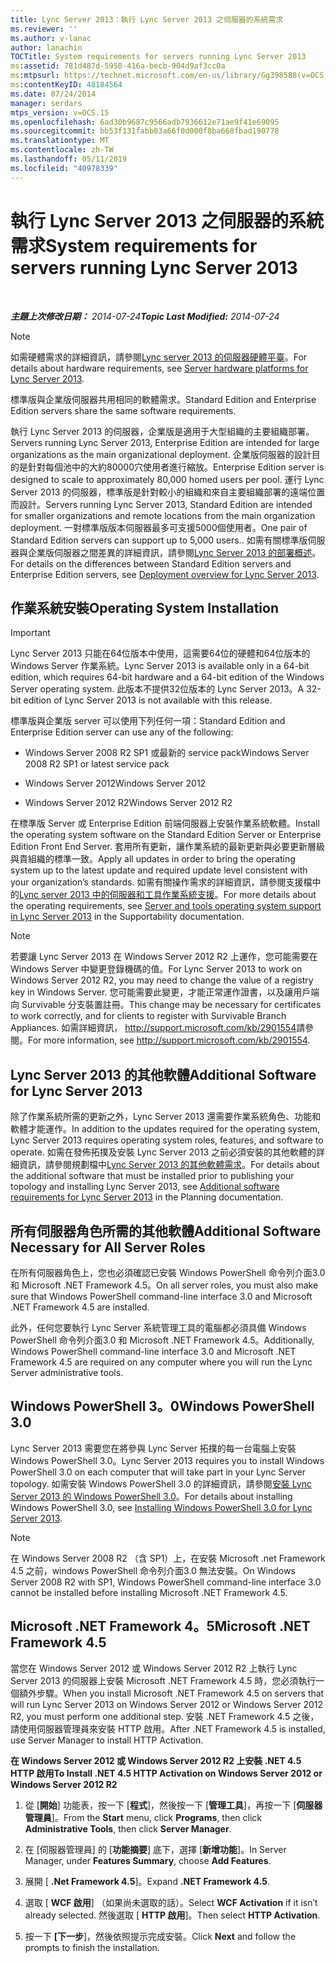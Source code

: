 ```yaml
---
title: Lync Server 2013：執行 Lync Server 2013 之伺服器的系統需求
ms.reviewer: ''
ms.author: v-lanac
author: lanachin
TOCTitle: System requirements for servers running Lync Server 2013
ms:assetid: 781d487d-5958-416a-becb-904d9af3cc0a
ms:mtpsurl: https://technet.microsoft.com/en-us/library/Gg398588(v=OCS.15)
ms:contentKeyID: 48184564
ms.date: 07/24/2014
manager: serdars
mtps_version: v=OCS.15
ms.openlocfilehash: 6ad30b9687c9566adb7936612e71ae9f41e69095
ms.sourcegitcommit: bb53f131fabb03a66f0d000f8ba668fbad190778
ms.translationtype: MT
ms.contentlocale: zh-TW
ms.lasthandoff: 05/11/2019
ms.locfileid: "40978339"
---
```

<div data-xmlns="http://www.w3.org/1999/xhtml">

<div class="topic" data-xmlns="http://www.w3.org/1999/xhtml" data-msxsl="urn:schemas-microsoft-com:xslt" data-cs="http://msdn.microsoft.com/en-us/">

<div data-asp="http://msdn2.microsoft.com/asp">

# <a name="system-requirements-for-servers-running-lync-server-2013"></a><span data-ttu-id="7a327-102">執行 Lync Server 2013 之伺服器的系統需求</span><span class="sxs-lookup"><span data-stu-id="7a327-102">System requirements for servers running Lync Server 2013</span></span>

</div>

<div id="mainSection">

<div id="mainBody">

<span> </span>

<span data-ttu-id="7a327-103">_**主題上次修改日期：** 2014-07-24_</span><span class="sxs-lookup"><span data-stu-id="7a327-103">_**Topic Last Modified:** 2014-07-24_</span></span>

<div>


> [!NOTE]  
> <span data-ttu-id="7a327-104">如需硬體需求的詳細資訊，請參閱<A href="lync-server-2013-server-hardware-platforms.md">Lync server 2013 的伺服器硬體平臺</A>。</span><span class="sxs-lookup"><span data-stu-id="7a327-104">For details about hardware requirements, see <A href="lync-server-2013-server-hardware-platforms.md">Server hardware platforms for Lync Server 2013</A>.</span></span>



</div>

<span data-ttu-id="7a327-105">標準版與企業版伺服器共用相同的軟體需求。</span><span class="sxs-lookup"><span data-stu-id="7a327-105">Standard Edition and Enterprise Edition servers share the same software requirements.</span></span>

<span data-ttu-id="7a327-106">執行 Lync Server 2013 的伺服器，企業版是適用于大型組織的主要組織部署。</span><span class="sxs-lookup"><span data-stu-id="7a327-106">Servers running Lync Server 2013, Enterprise Edition are intended for large organizations as the main organizational deployment.</span></span> <span data-ttu-id="7a327-107">企業版伺服器的設計目的是針對每個池中的大約80000穴使用者進行縮放。</span><span class="sxs-lookup"><span data-stu-id="7a327-107">Enterprise Edition server is designed to scale to approximately 80,000 homed users per pool.</span></span> <span data-ttu-id="7a327-108">運行 Lync Server 2013 的伺服器，標準版是針對較小的組織和來自主要組織部署的遠端位置而設計。</span><span class="sxs-lookup"><span data-stu-id="7a327-108">Servers running Lync Server 2013, Standard Edition are intended for smaller organizations and remote locations from the main organization deployment.</span></span> <span data-ttu-id="7a327-109">一對標準版版本伺服器最多可支援5000個使用者。</span><span class="sxs-lookup"><span data-stu-id="7a327-109">One pair of Standard Edition servers can support up to 5,000 users..</span></span> <span data-ttu-id="7a327-110">如需有關標準版伺服器與企業版伺服器之間差異的詳細資訊，請參閱[Lync Server 2013 的部署概述](lync-server-2013-deployment-overview.md)。</span><span class="sxs-lookup"><span data-stu-id="7a327-110">For details on the differences between Standard Edition servers and Enterprise Edition servers, see [Deployment overview for Lync Server 2013](lync-server-2013-deployment-overview.md).</span></span>

<div>

## <a name="operating-system-installation"></a><span data-ttu-id="7a327-111">作業系統安裝</span><span class="sxs-lookup"><span data-stu-id="7a327-111">Operating System Installation</span></span>

<div>


> [!IMPORTANT]  
> <span data-ttu-id="7a327-112">Lync Server 2013 只能在64位版本中使用，這需要64位的硬體和64位版本的 Windows Server 作業系統。</span><span class="sxs-lookup"><span data-stu-id="7a327-112">Lync Server 2013 is available only in a 64-bit edition, which requires 64-bit hardware and a 64-bit edition of the Windows Server operating system.</span></span> <span data-ttu-id="7a327-113">此版本不提供32位版本的 Lync Server 2013。</span><span class="sxs-lookup"><span data-stu-id="7a327-113">A 32-bit edition of Lync Server 2013 is not available with this release.</span></span>



</div>

<span data-ttu-id="7a327-114">標準版與企業版 server 可以使用下列任何一項：</span><span class="sxs-lookup"><span data-stu-id="7a327-114">Standard Edition and Enterprise Edition server can use any of the following:</span></span>

  - <span data-ttu-id="7a327-115">Windows Server 2008 R2 SP1 或最新的 service pack</span><span class="sxs-lookup"><span data-stu-id="7a327-115">Windows Server 2008 R2 SP1 or latest service pack</span></span>

  - <span data-ttu-id="7a327-116">Windows Server 2012</span><span class="sxs-lookup"><span data-stu-id="7a327-116">Windows Server 2012</span></span>

  - <span data-ttu-id="7a327-117">Windows Server 2012 R2</span><span class="sxs-lookup"><span data-stu-id="7a327-117">Windows Server 2012 R2</span></span>

<span data-ttu-id="7a327-118">在標準版 Server 或 Enterprise Edition 前端伺服器上安裝作業系統軟體。</span><span class="sxs-lookup"><span data-stu-id="7a327-118">Install the operating system software on the Standard Edition Server or Enterprise Edition Front End Server.</span></span> <span data-ttu-id="7a327-119">套用所有更新，讓作業系統的最新更新與必要更新層級與貴組織的標準一致。</span><span class="sxs-lookup"><span data-stu-id="7a327-119">Apply all updates in order to bring the operating system up to the latest update and required update level consistent with your organization’s standards.</span></span> <span data-ttu-id="7a327-120">如需有關操作需求的詳細資訊，請參閱支援檔中的[Lync server 2013 中的伺服器和工具作業系統支援](lync-server-2013-server-and-tools-operating-system-support.md)。</span><span class="sxs-lookup"><span data-stu-id="7a327-120">For more details about the operating requirements, see [Server and tools operating system support in Lync Server 2013](lync-server-2013-server-and-tools-operating-system-support.md) in the Supportability documentation.</span></span>

<div>


> [!NOTE]  
> <span data-ttu-id="7a327-121">若要讓 Lync Server 2013 在 Windows Server 2012 R2 上運作，您可能需要在 Windows Server 中變更登錄機碼的值。</span><span class="sxs-lookup"><span data-stu-id="7a327-121">For Lync Server 2013 to work on Windows Server 2012 R2, you may need to change the value of a registry key in Windows Server.</span></span> <span data-ttu-id="7a327-122">您可能需要此變更，才能正常運作證書，以及讓用戶端向 Survivable 分支裝置註冊。</span><span class="sxs-lookup"><span data-stu-id="7a327-122">This change may be necessary for certificates to work correctly, and for clients to register with Survivable Branch Appliances.</span></span> <span data-ttu-id="7a327-123">如需詳細資訊， <A class=uri href="http://support.microsoft.com/kb/2901554">http://support.microsoft.com/kb/2901554</A>請參閱。</span><span class="sxs-lookup"><span data-stu-id="7a327-123">For more information, see <A class=uri href="http://support.microsoft.com/kb/2901554">http://support.microsoft.com/kb/2901554</A>.</span></span>



</div>

<div>

## <a name="additional-software-for-lync-server-2013"></a><span data-ttu-id="7a327-124">Lync Server 2013 的其他軟體</span><span class="sxs-lookup"><span data-stu-id="7a327-124">Additional Software for Lync Server 2013</span></span>

<span data-ttu-id="7a327-125">除了作業系統所需的更新之外，Lync Server 2013 還需要作業系統角色、功能和軟體才能運作。</span><span class="sxs-lookup"><span data-stu-id="7a327-125">In addition to the updates required for the operating system, Lync Server 2013 requires operating system roles, features, and software to operate.</span></span> <span data-ttu-id="7a327-126">如需在發佈拓撲及安裝 Lync Server 2013 之前必須安裝的其他軟體的詳細資訊，請參閱規劃檔中[Lync Server 2013 的其他軟體需求](lync-server-2013-additional-software-requirements.md)。</span><span class="sxs-lookup"><span data-stu-id="7a327-126">For details about the additional software that must be installed prior to publishing your topology and installing Lync Server 2013, see [Additional software requirements for Lync Server 2013](lync-server-2013-additional-software-requirements.md) in the Planning documentation.</span></span>

</div>

</div>

<div>

## <a name="additional-software-necessary-for-all-server-roles"></a><span data-ttu-id="7a327-127">所有伺服器角色所需的其他軟體</span><span class="sxs-lookup"><span data-stu-id="7a327-127">Additional Software Necessary for All Server Roles</span></span>

<span data-ttu-id="7a327-128">在所有伺服器角色上，您也必須確認已安裝 Windows PowerShell 命令列介面3.0 和 Microsoft .NET Framework 4.5。</span><span class="sxs-lookup"><span data-stu-id="7a327-128">On all server roles, you must also make sure that Windows PowerShell command-line interface 3.0 and Microsoft .NET Framework 4.5 are installed.</span></span>

<span data-ttu-id="7a327-129">此外，任何您要執行 Lync Server 系統管理工具的電腦都必須具備 Windows PowerShell 命令列介面3.0 和 Microsoft .NET Framework 4.5。</span><span class="sxs-lookup"><span data-stu-id="7a327-129">Additionally, Windows PowerShell command-line interface 3.0 and Microsoft .NET Framework 4.5 are required on any computer where you will run the Lync Server administrative tools.</span></span>

<div>

## <a name="windows-powershell-30"></a><span data-ttu-id="7a327-130">Windows PowerShell 3。0</span><span class="sxs-lookup"><span data-stu-id="7a327-130">Windows PowerShell 3.0</span></span>

<span data-ttu-id="7a327-131">Lync Server 2013 需要您在將參與 Lync Server 拓撲的每一台電腦上安裝 Windows PowerShell 3.0。</span><span class="sxs-lookup"><span data-stu-id="7a327-131">Lync Server 2013 requires you to install Windows PowerShell 3.0 on each computer that will take part in your Lync Server topology.</span></span> <span data-ttu-id="7a327-132">如需安裝 Windows PowerShell 3.0 的詳細資訊，請參閱[安裝 Lync Server 2013 的 Windows PowerShell 3.0](lync-server-2013-installing-windows-powershell-3-0.md)。</span><span class="sxs-lookup"><span data-stu-id="7a327-132">For details about installing Windows PowerShell 3.0, see [Installing Windows PowerShell 3.0 for Lync Server 2013](lync-server-2013-installing-windows-powershell-3-0.md).</span></span>

<div>


> [!NOTE]  
> <span data-ttu-id="7a327-133">在 Windows Server&nbsp;2008&nbsp;R2 （含 SP1）上，在安裝 Microsoft .net Framework 4.5 之前，windows PowerShell 命令列介面3.0 無法安裝。</span><span class="sxs-lookup"><span data-stu-id="7a327-133">On Windows Server&nbsp;2008&nbsp;R2 with SP1, Windows PowerShell command-line interface 3.0 cannot be installed before installing Microsoft .NET Framework 4.5.</span></span>



</div>

</div>

<div>

## <a name="microsoft-net-framework-45"></a><span data-ttu-id="7a327-134">Microsoft .NET Framework 4。5</span><span class="sxs-lookup"><span data-stu-id="7a327-134">Microsoft .NET Framework 4.5</span></span>

<span data-ttu-id="7a327-135">當您在 Windows Server 2012 或 Windows Server 2012 R2 上執行 Lync Server 2013 的伺服器上安裝 Microsoft .NET Framework 4.5 時，您必須執行一個額外步驟。</span><span class="sxs-lookup"><span data-stu-id="7a327-135">When you install Microsoft .NET Framework 4.5 on servers that will run Lync Server 2013 on Windows Server 2012 or Windows Server 2012 R2, you must perform one additional step.</span></span> <span data-ttu-id="7a327-136">安裝 .NET Framework 4.5 之後，請使用伺服器管理員來安裝 HTTP 啟用。</span><span class="sxs-lookup"><span data-stu-id="7a327-136">After .NET Framework 4.5 is installed, use Server Manager to install HTTP Activation.</span></span>

<span data-ttu-id="7a327-137">**在 Windows Server 2012 或 Windows Server 2012 R2 上安裝 .NET 4.5 HTTP 啟用**</span><span class="sxs-lookup"><span data-stu-id="7a327-137">**To Install .NET 4.5 HTTP Activation on Windows Server 2012 or Windows Server 2012 R2**</span></span>

1.  <span data-ttu-id="7a327-138">從 [**開始**] 功能表，按一下 [**程式**]，然後按一下 [**管理工具**]，再按一下 [**伺服器管理員**]。</span><span class="sxs-lookup"><span data-stu-id="7a327-138">From the **Start** menu, click **Programs**, then click **Administrative Tools**, then click **Server Manager**.</span></span>

2.  <span data-ttu-id="7a327-139">在 [伺服器管理員] 的 [**功能摘要**] 底下，選擇 [**新增功能**]。</span><span class="sxs-lookup"><span data-stu-id="7a327-139">In Server Manager, under **Features Summary**, choose **Add Features**.</span></span>

3.  <span data-ttu-id="7a327-140">展開 [ **.Net Framework 4.5**]。</span><span class="sxs-lookup"><span data-stu-id="7a327-140">Expand **.NET Framework 4.5**.</span></span>

4.  <span data-ttu-id="7a327-141">選取 [ **WCF 啟用**] （如果尚未選取的話）。</span><span class="sxs-lookup"><span data-stu-id="7a327-141">Select **WCF Activation** if it isn’t already selected.</span></span> <span data-ttu-id="7a327-142">然後選取 [ **HTTP 啟用**]。</span><span class="sxs-lookup"><span data-stu-id="7a327-142">Then select **HTTP Activation**.</span></span>

5.  <span data-ttu-id="7a327-143">按一下 **[下一步**]，然後依照提示完成安裝。</span><span class="sxs-lookup"><span data-stu-id="7a327-143">Click **Next** and follow the prompts to finish the installation.</span></span>

</div>

</div>

</div>

<span> </span>

</div>

</div>

</div>


